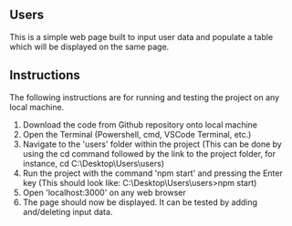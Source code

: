 ## Users

This is a simple web page built to input user data and populate a table which will be displayed on the same page.

## Instructions
The following instructions are for running and testing the project on any local machine.

1) Download the code from Github repository onto local machine
2) Open the Terminal (Powershell, cmd, VSCode Terminal, etc.)
3) Navigate to the 'users' folder within the project (This can be done by using the cd command followed by the link to the project folder, for instance, 
cd C:\Desktop\Users\users)
4) Run the project with the command 'npm start' and pressing the Enter key (This should look like: C:\Desktop\Users\users>npm start)
5) Open 'localhost:3000' on any web browser
6) The page should now be displayed. It can be tested by adding and/deleting input data.

